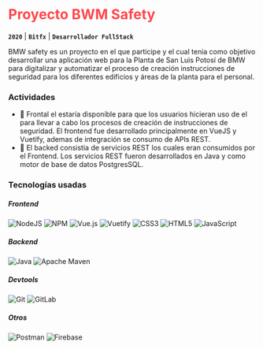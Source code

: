 # <font color="#FF474C">**Proyecto BWM Safety**</font>

**`2020`** |
**`Bitfx`** |
**`Desarrollador FullStack`** 

BMW safety es un proyecto en el que participe y el cual tenia como objetivo desarrollar una aplicación web para la Planta de San Luis Potosí de BMW para digitalizar y automatizar el proceso de creación instrucciones de seguridad para los diferentes edificios y áreas de la planta para el personal.

### Actividades

- 📝 Frontal el estaría disponible para que los usuarios hicieran uso de el para llevar a cabo los procesos de creación de instrucciones de seguridad. El frontend fue desarrollado principalmente en VueJS y Vuetify, ademas de integración se consumo de APIs REST.
- 📝 El backed consistia de servicios REST los cuales eran consumidos por el Frontend. Los servicios REST fueron desarrollados en Java y como motor de base de datos PostgresSQL.

### Tecnologías usadas

##### **Frontend**
![NodeJS](https://img.shields.io/badge/node.js-6DA55F?style=for-the-badge&logo=node.js&logoColor=white)
![NPM](https://img.shields.io/badge/NPM-%23CB3837.svg?style=for-the-badge&logo=npm&logoColor=white)
![Vue.js](https://img.shields.io/badge/vuejs-%2335495e.svg?style=for-the-badge&logo=vuedotjs&logoColor=%234FC08D)
![Vuetify](https://img.shields.io/badge/Vuetify-1867C0?style=for-the-badge&logo=vuetify&logoColor=AEDDFF)
![CSS3](https://img.shields.io/badge/css3-%231572B6.svg?style=for-the-badge&logo=css3&logoColor=white)
![HTML5](https://img.shields.io/badge/html5-%23E34F26.svg?style=for-the-badge&logo=html5&logoColor=white)
![JavaScript](https://img.shields.io/badge/javascript-%23323330.svg?style=for-the-badge&logo=javascript&logoColor=%23F7DF1E)


##### **Backend**
![Java](https://img.shields.io/badge/java-%23ED8B00.svg?style=for-the-badge&logo=openjdk&logoColor=white)
![Apache Maven](https://img.shields.io/badge/Apache%20Maven-C71A36?style=for-the-badge&logo=Apache%20Maven&logoColor=white)

##### **Devtools**
![Git](https://img.shields.io/badge/git-%23F05033.svg?style=for-the-badge&logo=git&logoColor=white)
![GitLab](https://img.shields.io/badge/gitlab-%23181717.svg?style=for-the-badge&logo=gitlab&logoColor=white)

##### **Otros**
![Postman](https://img.shields.io/badge/Postman-FF6C37?style=for-the-badge&logo=postman&logoColor=white)
![Firebase](https://img.shields.io/badge/Firebase-039BE5?style=for-the-badge&logo=Firebase&logoColor=white)
